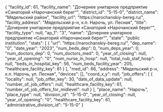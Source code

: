 {
    "facility_id": 61,
    "facility_name": "Дочернее унитарное предприятие «Санаторий «Нарочанский берег“",
    "district_id": "5-15-0",
    "district_name": "Мядельский район",
    "facility_url": "https:\/\/narochanskiy-bereg.ru\/",
    "facility_address": "Мядельский р-н, к.п. Нарочь, ул. Лесная",
    "title": "Дочернее унитарное предприятие «Санаторий «Нарочанский берег“",
    "facility_type": null,
    "ap_1": "3",
    "name": "Дочернее унитарное предприятие «Санаторий «Нарочанский берег“",
    "state": "public institution",
    "stats": [
        {
            "url": "https:\/\/narochanskiy-bereg.ru\/",
            "dep_name": "0",
            "date_year": "2023",
            "num_beds_dep": 0,
            "num_deps_year": 0,
            "num_doctors_dep": 0,
            "num_doctors_med": 0,
            "year_of_closing": null,
            "year_of_opening": "0",
            "num_nurse_in_hosp": null,
            "total_nub_staf_hosp": null,
            "beds_in_hospital_key": 56,
            "num_beds_facility_year": 205,
            "healthcare_facility_key": 61
        }
    ],
    "med_id": 66,
    "address": "Мядельский р-н, к.п. Нарочь, ул. Лесная",
    "devices": [],
    "coord_x_y": null,
    "job_offers": [
        {
            "locality": null,
            "job_offer_key": 30,
            "date_of_data_update": null,
            "number_of_job_offers": null,
            "healthcare_facility_key": 61,
            "number_of_job_offers_for_midlevel": null
        }
    ],
    "place_name": "Нарочь",
    "place_type": null,
    "division_id": "5-15-0",
    "year_of_closing": null,
    "year_of_opening": "0",
    "healthcare_facility_key": 61,
    "administrative_division_id": "5-15-0"
}